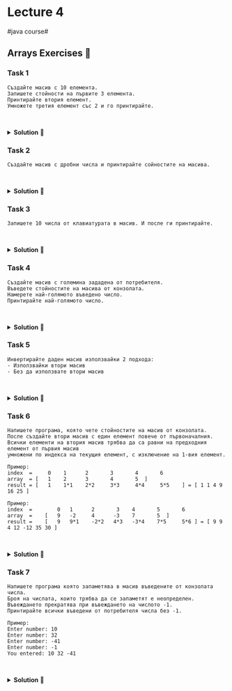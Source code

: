 # Lecture 4
#java course#

## Arrays Exercises 🐪

### Task 1

```text
Създайте масив с 10 елемента.
Запишете стойности на първите 3 елемента.
Принтирайте втория елемент.
Умножете третия елемент със 2 и го принтирайте.
```

<br/><details><summary><b>Solution</b> 👀</summary> 
<p>

```java
int[] array = new int[10];

array[0] = 3;
array[1] = 5;
array[2] = 7;

System.out.println("array[1] = " + array[1]);

array[2] = 2 * array[2];

System.out.println("array[2] = " + array[2]);
```

</p>
</details>

### Task 2

```text
Създайте масив с дробни числа и принтирайте сойностите на масива.
```

<br/><details><summary><b>Solution</b> 👀</summary> 
<p>

```java
double[] array = new double[]{2.5, 3, 5, 8, -12.9, 7.0};

for (int i = 0; i < array.length; i++) {
    System.out.print(array[i] + " ");
}
```

</p>
</details>
 
### Task 3

```text
Запишете 10 числа от клавиатурата в масив. И после ги принтирайте.
```

<br/><details><summary><b>Solution</b> 👀</summary> 
<p>

```java
Scanner scanner = new Scanner(System.in);

int[] array = new int[10];

System.out.println("Enter 10 numbers:");
for (int i = 0; i < array.length; i++) {
    System.out.print("array[" + i + "] = ");
    array[i] = scanner.nextInt();
}

System.out.println("You entered:");
for (int i = 0; i < array.length; i++) {
    System.out.println("array[" + i + "] = " + array[i]);
}
```

</p>
</details>

### Task 4

```text
Създайте масив с големина зададена от потребителя.
Въведете стойностите на масива от конзолата.
Намерете най-голямото въведено число.
Принтирайте най-голямото число.
```

<br/><details><summary><b>Solution</b> 👀</summary> 
<p>

```java
Scanner scanner = new Scanner(System.in);
System.out.print("Enter array size: ");

int size = scanner.nextInt();

int[] array = new int[size];

System.out.println("Enter " + size + " numbers:");
for (int i = 0; i < array.length; i++) {
    System.out.print("array[" + i + "] = ");
    array[i] = scanner.nextInt();
}

int max = array[0];

for (int i = 0; i < array.length; i++) {
    if (max < array[i]) {
        max = array[i];
    }
}

System.out.println("max = " + max);
```

</p>
</details>

### Task 5

```text
Инвертирайте даден масив използвайки 2 подхода:
- Използвайки втори масив
- Без да използвате втори масив
```

<br/><details><summary><b>Solution</b> 👀</summary> 
<p>

###### Solution 1

```java
int[] array = new int[]{1, 2, 3, 4, 5};
int[] inverted = new int[array.length];

for (int i = 0, j = array.length - 1; i < array.length; i++, j--) {
    inverted[i] = array[j];
}

for (int i = 0; i < inverted.length; i++) {
    System.out.print(inverted[i] + " ");
}
```

###### Solution 2

```java
int[] array = new int[]{1, 2, 3, 4, 5};

for (int i = 0, j = array.length - 1; i < j; i++, j--) {
    int tmp = array[i];

    array[i] = array[j];
    array[j] = tmp;
}

for (int i = 0; i < array.length; i++) {
    System.out.print(array[i] + " ");
}
```

</p>
</details>

### Task 6

```text
Напишете програма, която чете стойностите на масив от конзолата.
После създайте втори масив с един елемент повече от първоначалния.
Всички елементи на втория масив трябва да са равни на предходния елемент от първия масив 
умножени по индекса на текущия елемент, с изключение на 1-вия елемент.

Пример:
index  =     0    1      2       3       4       6
array  = [   1    2      3       4       5  ]
result = [   1    1*1    2*2     3*3     4*4     5*5    ] = [ 1 1 4 9 16 25 ]

Пример:
index  =        0   1      2       3    4       5       6
array  =    [   9   -2     4      -3    7       5  ]
result =    [   9   9*1    -2*2   4*3   -3*4    7*5     5*6 ] = [ 9 9 4 12 -12 35 30 ]  
```

<br/><details><summary><b>Solution</b> 👀</summary> 
<p>

```java
Scanner scanner = new Scanner(System.in);
System.out.print("Enter array size: ");

int size = scanner.nextInt();

int[] array = new int[size];

System.out.println("Enter " + size + " numbers:");
for (int i = 0; i < array.length; i++) {
    System.out.print("array[" + i + "] = ");
    array[i] = scanner.nextInt();
}

int[] derivedArray = new int[array.length + 1];

derivedArray[0] = array[0];

for (int i = 0; i < array.length; i++) {
    derivedArray[i + 1] = array[i] * (i + 1);
}

for (int i = 0; i < derivedArray.length; i++) {
    System.out.print(derivedArray[i] + " ");
}
```

</p>
</details>

### Task 7

```text
Напишете програма която запаметява в масив въведените от конзолата числа.
Броя на числата, които трябва да се запаметят е неопределен.
Въвеждането прекратява при въвеждането на числото -1.
Принтирайте всички въведени от потребителя числа без -1.

Пример:
Enter number: 10
Enter number: 32
Enter number: -41
Enter number: -1
You entered: 10 32 -41
```

<br/><details><summary><b>Solution</b> 👀</summary> 
<p>

```java
Scanner scanner = new Scanner(System.in);

int stopNumber = -1;
int[] array = new int[1];

System.out.println("To stop entering numbers type: " + stopNumber);

int i = 0;
while (true) {
    System.out.print("Enter number: ");
    int input = scanner.nextInt();

    if (input == stopNumber) {
        break;
    }

    array[i] = input;
    i++;

    if (array.length == i) {
        // create new array with bigger size
        int[] tmpArray = new int[array.length + 1];

        // copy old values in new array
        for (int j = 0; j < array.length; j++) {
            tmpArray[j] = array[j];
        }

        // change array to new array
        array = tmpArray;
    }
}

// array.length - 1 because there is one extra item at the end of the array
for (int j = 0; j < array.length - 1; j++) {
    System.out.print(array[j] + " ");
}
```

</p>
</details>